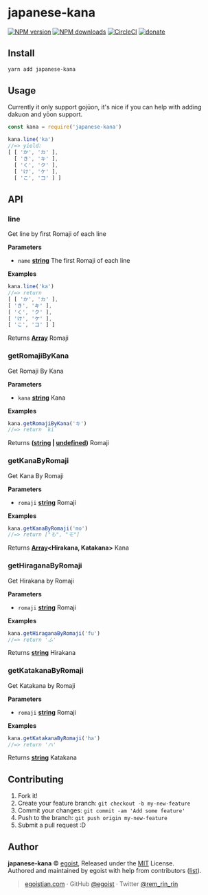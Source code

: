 # japanese-kana

[![NPM version](https://img.shields.io/npm/v/japanese-kana.svg?style=flat)](https://npmjs.com/package/japanese-kana) [![NPM downloads](https://img.shields.io/npm/dm/japanese-kana.svg?style=flat)](https://npmjs.com/package/japanese-kana) [![CircleCI](https://circleci.com/gh/egoist/japanese-kana/tree/master.svg?style=shield)](https://circleci.com/gh/egoist/japanese-kana/tree/master)  [![donate](https://img.shields.io/badge/$-donate-ff69b4.svg?maxAge=2592000&style=flat)](https://github.com/egoist/donate)

## Install

```bash
yarn add japanese-kana
```

## Usage

Currently it only support gojūon, it's nice if you can help with adding dakuon and yōon support.

```js
const kana = require('japanese-kana')

kana.line('ka')
//=> yield:
[ [ 'か', 'カ' ],
  [ 'き', 'キ' ],
  [ 'く', 'ク' ],
  [ 'け', 'ケ' ],
  [ 'こ', 'コ' ] ]
```

## API

<!-- Generated by documentation.js. Update this documentation by updating the source code. -->

### line

Get line by first Romaji of each line

**Parameters**

-   `name` **[string](https://developer.mozilla.org/en-US/docs/Web/JavaScript/Reference/Global_Objects/String)** The first Romaji of each line

**Examples**

```javascript
kana.line('ka')
//=> return
[ [ 'か', 'カ' ],
[ 'き', 'キ' ],
[ 'く', 'ク' ],
[ 'け', 'ケ' ],
[ 'こ', 'コ' ] ]
```

Returns **[Array](https://developer.mozilla.org/en-US/docs/Web/JavaScript/Reference/Global_Objects/Array)** Romaji

### getRomajiByKana

Get Romaji By Kana

**Parameters**

-   `kana` **[string](https://developer.mozilla.org/en-US/docs/Web/JavaScript/Reference/Global_Objects/String)** Kana

**Examples**

```javascript
kana.getRomajiByKana('キ')
//=> return `ki`
```

Returns **([string](https://developer.mozilla.org/en-US/docs/Web/JavaScript/Reference/Global_Objects/String) \| [undefined](https://developer.mozilla.org/en-US/docs/Web/JavaScript/Reference/Global_Objects/undefined))** Romaji

### getKanaByRomaji

Get Kana By Romaji

**Parameters**

-   `romaji` **[string](https://developer.mozilla.org/en-US/docs/Web/JavaScript/Reference/Global_Objects/String)** Romaji

**Examples**

```javascript
kana.getKanaByRomaji('mo')
//=> return ["も", "モ"]
```

Returns **[Array](https://developer.mozilla.org/en-US/docs/Web/JavaScript/Reference/Global_Objects/Array)&lt;Hirakana, Katakana>** Kana

### getHiraganaByRomaji

Get Hirakana by Romaji

**Parameters**

-   `romaji` **[string](https://developer.mozilla.org/en-US/docs/Web/JavaScript/Reference/Global_Objects/String)** Romaji

**Examples**

```javascript
kana.getHiraganaByRomaji('fu')
//=> return 'ふ'
```

Returns **[string](https://developer.mozilla.org/en-US/docs/Web/JavaScript/Reference/Global_Objects/String)** Hirakana

### getKatakanaByRomaji

Get Katakana by Romaji

**Parameters**

-   `romaji` **[string](https://developer.mozilla.org/en-US/docs/Web/JavaScript/Reference/Global_Objects/String)** Romaji

**Examples**

```javascript
kana.getKatakanaByRomaji('ha')
//=> return 'ハ'
```

Returns **[string](https://developer.mozilla.org/en-US/docs/Web/JavaScript/Reference/Global_Objects/String)** Katakana

## Contributing

1.  Fork it!
2.  Create your feature branch: `git checkout -b my-new-feature`
3.  Commit your changes: `git commit -am 'Add some feature'`
4.  Push to the branch: `git push origin my-new-feature`
5.  Submit a pull request :D

## Author

**japanese-kana** © [egoist](https://github.com/egoist), Released under the [MIT](./LICENSE) License.<br>
Authored and maintained by egoist with help from contributors ([list](https://github.com/egoist/japanese-kana/contributors)).

> [egoistian.com](https://egoistian.com) · GitHub [@egoist](https://github.com/egoist) · Twitter [@rem_rin_rin](https://twitter.com/rem_rin_rin)
